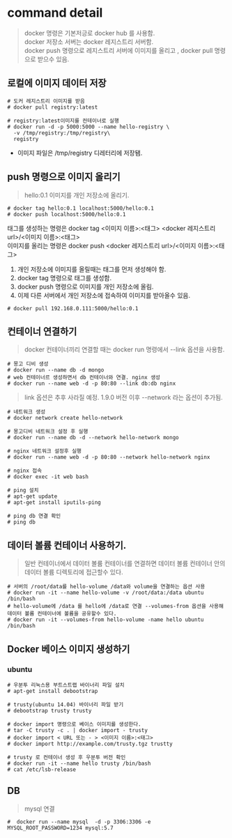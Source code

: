 # command detail
> docker 명령은 기본저긍로 docker hub 를 사용함.    
> docker 저장소 서버는 docker 레지스트리 서버함.    
> docker push 명령으로 레지스트리 서버에 이미지를 올리고 , docker pull 명령으로 받으수 있음.  

## 로컬에 이미지 데이터 저장
```
# 도커 레지스트리 이미지를 받음
# docker pull registry:latest
```

```
# registry:latest이미지를 컨테이너로 실행
# docker run -d -p 5000:5000 --name hello-registry \
  -v /tmp/registry:/tmp/registry\
  registry
```
* 이미지 파일은 /tmp/registry 디레터리에 저장됌.

## push 명령으로 이미지 올리기
> hello:0.1 이미지를 개인 저장소에 올리기.
```
# docker tag hello:0.1 localhost:5000/hello:0.1
# docker push localhost:5000/hello:0.1
```
태그를 생성하는 명령은 docker tag <이미지 이름>:<태그> <docker 레지스트리 url>/<이미지 이름>:<태그>    
이미지를 올리는 명령은 docker push <docker 레지스트리 url>/<이미지 이름>:<태그>    

1. 개인 저장소에 이미지를 올릴때는 태그를 먼저 생성해야 함.    
2. docker tag 명령으로 태그를 생성함.    
3. docker push 명령으로 이미지를 개인 저장소에 올림.  
4. 이제 다른 서버에서 개인 저장소에 접속하여 이미지를 받아올수 있음.  

```
# docker pull 192.168.0.111:5000/hello:0.1
```

## 컨테이너 연결하기 
> docker 컨테이너끼리 연결할 때는 docker run 명령에서 --link 옵션을 사용함.  
```
# 몽고 디비 생성
# docker run --name db -d mongo
# web 컨테이너르 생성하면서 db 컨테이너와 연결. nginx 생성
# docker run --name web -d -p 80:80 --link db:db nginx
```
> link 옵션은 추후 사라질 예정. 1.9.0 버전 이후 --network 라는 옵션이 추가됨.
```
# 네트워크 생성
# docker network create hello-network

# 몽고디비 네트워크 설정 후 실행
# docker run --name db -d --network hello-network mongo

# nginx 네트워크 설정후 실행
# docker run --name web -d -p 80:80 --network hello-network nginx

# nginx 접속
# docker exec -it web bash

# ping 설치
# apt-get update
# apt-get install iputils-ping
 
# ping db 연결 확인
# ping db 
```

## 데이터 볼륨 컨테이너 사용하기.
> 일반 컨테이너에서 데이터 볼륨 컨테이너를 연결하면 데이터 볼륨 컨테이너 안의 데이터 볼륨 디렉토리에 접근할수 있다.
```
# 서버의 /root/data를 hello-volume /data와 volume을 연결하는 옵션 사용 
# docker run -it --name hello-volume -v /root/data:/data ubuntu /bin/bash
# hello-volume에 /data 를 hello에 /data로 연결 --volumes-from 옵션을 사용해 데이터 볼륨 컨테이너에 볼륨을 공유할수 있다.
# docker run -it --volumes-from hello-volume -name hello ubuntu /bin/bash
```

## Docker 베이스 이미지 생성하기

### ubuntu
```
# 우분투 리눅스용 부트스트랩 바이너리 파일 설치
# apt-get install debootstrap

# trusty(ubuntu 14.04) 바이너리 파일 받기
# debootstrap trusty trusty

# docker import 명령으로 베이스 이미지를 생성한다.
# tar -C trusty -c . | docker import - trusty
# docker import < URL 또는 - > <이미지 이름>:<태그>
# docker import http://example.com/trusty.tgz trustty

# trusty 로 컨테이너 생성 후 우분투 버전 확인
# docker run -it --name hello trusty /bin/bash
# cat /etc/lsb-release
```



## DB
> mysql 연결
```
#  docker run --name mysql  -d -p 3306:3306 -e MYSQL_ROOT_PASSWORD=1234 mysql:5.7
```


